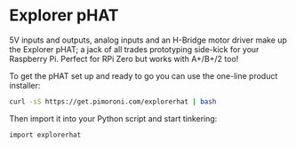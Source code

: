 <!--
---
name: Explorer pHAT
class: board
type: adc,io,motor
formfactor: pHAT
manufacturer: Pimoroni
description: An all-in-one input, output and motor add-on board
buy: https://shop.pimoroni.com/products/explorer-phat
github: https://github.com/pimoroni/explorer-hat
buy: https://shop.pimoroni.com/products/explorer-phat
image: 'explorer-phat.png'
pincount: 40
eeprom: no
power:
  '2':
  '17':
ground:
  '6':
  '9':
  '14':
  '20':
  '25':
  '30':
  '34':
  '39':
pin:
  '3':
    mode: i2c
  '5':
    mode: i2c
  '15':
    name: Input 2
    mode: input
    active: high
  '16':
    name: Input 1
    mode: input
    active: high
  '18':
    name: Input 3
    mode: input
    active: high
  '22':
    name: Input 4
    mode: input
    active: high
  '31':
    name: Output 1
    mode: output
    active: high
  '32':
    name: Output 2
    mode: output
    active: high
  '33':
    name: Output 3
    mode: output
    active: high
  '35':
    name: Motor 1 +
    mode: output
    active: high
  '36':
    name: Output 4
    mode: output
    active: high
  '37':
    name: Motor 2 -
    mode: output
    active: high
  '38':
    name: Motor 1 -
    mode: output
    active: high
  '40':
    name: Motor 2 +
    mode: output
    active: high
i2c:
  '0x48':
    name: Analog Input
    device: ads1015
install:
  'devices':
    - 'i2c'
  'apt':
    - 'python-smbus'
    - 'python3-smbus'
    - 'python-dev'
    - 'python3-dev'
  'python':
    - 'explorerhat'
  'python3':
    - 'explorerhat'
-->
# Explorer pHAT

5V inputs and outputs, analog inputs and an H-Bridge motor driver make up the Explorer pHAT; a jack of all trades prototyping side-kick for your Raspberry Pi. Perfect for RPi Zero but works with A+/B+/2 too!

To get the pHAT set up and ready to go you can use the one-line product installer:

```bash
curl -sS https://get.pimoroni.com/explorerhat | bash
```

Then import it into your Python script and start tinkering:

```bash
import explorerhat
```
